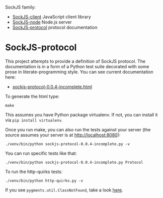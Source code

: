 SockJS family:

  * [SockJS-client](https://github.com/sockjs/sockjs-client) JavaScript client library
  * [SockJS-node](https://github.com/sockjs/sockjs-node) Node.js server
  * [SockJS-protocol](https://github.com/sockjs/sockjs-protocol) protocol documentation


SockJS-protocol
===============

This project attempts to provide a definition of SockJS protocol. The
documentation is in a form of a Python test suite decorated with some
prose in literate-programming style. You can see current documentation
here:

 * [sockjs-protocol-0.0.4-incomplete.html](http://sockjs.github.com/sockjs-protocol/sockjs-protocol-0.0.4-incomplete.html)



To generate the html type:

    make

This assumes you have Python package virtualenv. If not,
you can install it via `pip install virtualenv`.

Once you run make, you can also run the tests against
your server (the source assumes your server is at
[http://localhost:8080](http://localhost:8080)):

    ./venv/bin/python sockjs-protocol-0.0.4-incomplete.py -v

You can run specific tests like that:

    ./venv/bin/python sockjs-protocol-0.0.4-incomplete.py Protocol

To run the http-quirks tests:

    ./venv/bin/python http-quirks.py -v


If you see `pygments.util.ClassNotFound`, take a look
[here](https://github.com/fitzgen/pycco/issues/39).
